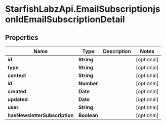 # StarfishLabzApi.EmailSubscriptionjsonldEmailSubscriptionDetail

## Properties
Name | Type | Description | Notes
------------ | ------------- | ------------- | -------------
**id** | **String** |  | [optional] 
**type** | **String** |  | [optional] 
**context** | **String** |  | [optional] 
**id** | **Number** |  | [optional] 
**created** | **Date** |  | [optional] 
**updated** | **Date** |  | [optional] 
**user** | **String** |  | [optional] 
**hasNewsletterSubscription** | **Boolean** |  | [optional] 
